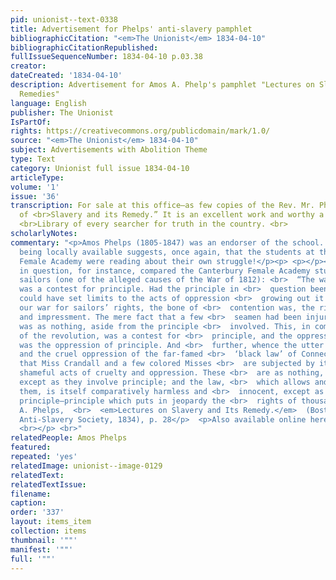 ```yaml
---
pid: unionist--text-0338
title: Advertisement for Phelps' anti-slavery pamphlet
bibliographicCitation: "<em>The Unionist</em> 1834-04-10"
bibliographicCitationRepublished: 
fullIssueSequenceNumber: 1834-04-10 p.03.38
creator: 
dateCreated: '1834-04-10'
description: Advertisement for Amos A. Phelp's pamphlet "Lectures on Slavery and Its
  Remedies"
language: English
publisher: The Unionist
IsPartOf: 
rights: https://creativecommons.org/publicdomain/mark/1.0/
source: "<em>The Unionist</em> 1834-04-10"
subject: Advertisements with Abolition Theme
type: Text
category: Unionist full issue 1834-04-10
articleType: 
volume: '1'
issue: '36'
transcription: For sale at this office—as few copies of the Rev. Mr. Phelps’ “Lectures
  of <br>Slavery and its Remedy.” It is an excellent work and worthy a place in the
  <br>Library of every searcher for truth in the country. <br>
scholarlyNotes: 
commentary: "<p>Amos Phelps (1805-1847) was an endorser of the school. His pamphlet
  being locally available suggests, once again, that the students at the Canterbury
  Female Academy were reading about their own struggle!</p><p> <p></p><p>The pamphlet
  in question, for instance, compared the Canterbury Female Academy students to impressed
  sailors (one of the alleged causes of the War of 1812): <br>  “The war of the revolution
  was a contest for principle. Had the principle in <br>  question been yielded, who
  could have set limits to the acts of oppression <br>  growing out it ? So also in
  our war for sailors’ rights, the bone of <br>  contention was, the right of search
  and impressment. The mere fact that a few <br>  seamen had been injured and abused,
  was as nothing, aside from the principle <br>  involved. This, in common with that
  of the revolution, was a contest for <br>  principle, and the oppression resisted
  was the oppression of principle. And <br>  further, whence the utter odiousness
  and the cruel oppression of the far-famed <br>  ‘black law’ of Connecticut? Not
  that Miss Crandall and a few colored Misses <br>  are subjected by it to certain
  shameful acts of cruelty and oppression. These <br>  are as nothing, comparatively,
  except as they involve principle; and the law, <br>  which allows and sanctions
  them, is itself comparatively harmless and <br>  innocent, except as it involves
  principle—principle which puts in jeopardy the <br>  rights of thousands.</p>  <p>Amos
  A. Phelps,  <br>  <em>Lectures on Slavery and Its Remedy.</em>  (Boston: New-England
  Anti-Slavery Society, 1834), p. 28</p>  <p>Also available online here: https://ia600609.us.archive.org/14/items/lecturesonslaver01phel/lecturesonslaver01phel.pdf
  <br></p> <br>"
relatedPeople: Amos Phelps
featured: 
repeated: 'yes'
relatedImage: unionist--image-0129
relatedText: 
relatedTextIssue: 
filename: 
caption: 
order: '337'
layout: items_item
collection: items
thumbnail: '""'
manifest: '""'
full: '""'
---
```

